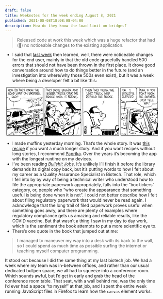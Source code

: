 ```yaml
---
draft: false
title: Weeknotes for the week ending August 8, 2021
published: 2021-08-08T18:08:08-04:00
description: How do they know the load limit on bridges?
---
```

> Released code at work this week which was a huge refactor that had (🤞) no noticeable changes to the existing application. 
- I said that [last week](https://www.builtwith.coffee/blog-posts/2021/08/weeknotes-for-the-week-ending-august-1-2021) then learned, well, there were noticeable changes for the end user, mainly in that the old code gracefully handled 500 errors that should not have been thrown in the first place. It drove good conversation around how to do things better in the future (and an investigation into where/why those 500s even exist), but it was a week where being a developer felt a bit like this:

![A Calvin and Hobbes comic strip where Calvin’s dad explains to Calvin that they figure out the load limit of bridges by driving larger trucks over until the bridge breaks](../images/2021//calvin-bridges.gif)
- I made muffins yesterday morning. That’s the whole story. It was [this recipe](https://www.foodnetwork.com/recipes/classic-deviled-eggs-recipe-1911032) if you want a much longer story. And if you want recipes without long stories, I recommend [Paprika](https://www.paprikaapp.com). Over the years it’s becoming the app with the longest runtime on my devices.
- I’ve been reading [_Bullshit Jobs_](https://en.wikipedia.org/wiki/Bullshit_Jobs). It’s unlikely I’ll finish it before the library demands its digital copy back, but it’s putting words to how I felt about my career as a Quality Assurance Specialist in Biotech. That role, which I fell into by by way of being a technical writer who understood how to file the appropriate paperwork appropriately, falls into the “box tickers” category, or, people who “who create the appearance that something useful is being done when it is not”. I could not better describe how I felt about filing regulatory paperwork that would never be read again. I acknowledge that the long trail of filed paperwork proves useful when something goes awry, and there are plenty of examples where regulatory compliance gets us amazing and reliable results, like the COVID vaccine. But that wasn’t a thing I saw in my day to day work, which is the sentiment the book attempts to put a more scientific eye to.
- There’s one quote in the book that jumped out at me:
> I managed to maneuver my way into a desk with its back to the wall, so I could spend as much time as possible surfing the internet or teaching myself computer programming.

It stood out because I did the same thing at my last biotech job. We had a week where my team was in-between offices, and rather than our usual dedicated bullpen space, we all had to squeeze into a conference room. Which sounds awful, but I’d get in early and grab the head of the conference room table. That seat, with a wall behind me, was the only time I’d ever had a space “to myself” at that job, and I spent the entire week running JavaScript files in Firefox to learn how the `canvas` element works.